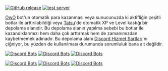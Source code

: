[![GitHub release](https://img.shields.io/github/release/zenithtea/owo.svg)](https://github.com/zenithtea/owo/releases/latest)
[![test server](https://discordapp.com/api/guilds/841966583932256266/widget.png?style=shield)](https://discord.gg/ppu7afZhDZ)

[OwO](https://github.com/ChristopherBThai/Discord-OwO-Bot) bot'un otomatik para kazanması veya sunucunuzda ki aktifliğin çeşitli botlar ile arttırılabildiği veya [Tatsu](https://tatsu.gg)'de otomatik XP ve Level kastığı bir depolama alanıdır. Bu depolama alanın yapılma sebebi bu botlar ile kazandıklarımızı hem daha çok arttırmak hem de zamanımızdan kaybetmemek adınadır. Bu depolama alanı [Discord Hizmet Şartları](https://discord.com/terms)'nı çiğniyor, bu yüzden de kullanılması durumunda sorumluluk bana ait değildir.

[![Discord Bots](https://discordbots.org/api/widget/status/408785106942164992.svg)](https://discordbots.org/bot/408785106942164992)  [![Discord Bots](https://discordbots.org/api/widget/servers/408785106942164992.svg)](https://discordbots.org/bot/408785106942164992)  [![Discord Bots](https://discordbots.org/api/widget/lib/408785106942164992.svg)](https://discordbots.org/bot/408785106942164992)

[![Discord Bots](https://discordbots.org/api/widget/status/172002275412279296.svg)](https://discordbots.org/bot/172002275412279296)  [![Discord Bots](https://discordbots.org/api/widget/servers/172002275412279296.svg)](https://discordbots.org/bot/172002275412279296)  [![Discord Bots](https://discordbots.org/api/widget/lib/172002275412279296.svg)](https://discordbots.org/bot/172002275412279296)
